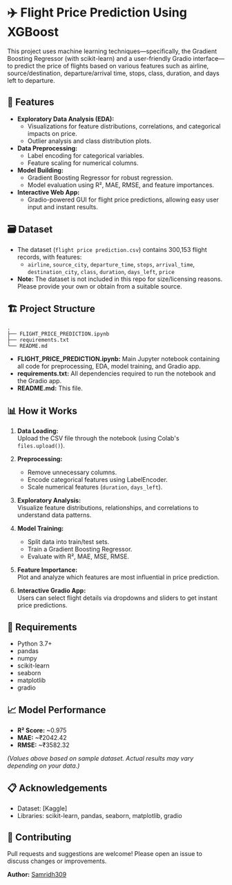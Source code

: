 # ✈️ Flight Price Prediction Using XGBoost

This project uses machine learning techniques—specifically, the Gradient Boosting Regressor (with scikit-learn) and a user-friendly Gradio interface—to predict the price of flights based on various features such as airline, source/destination, departure/arrival time, stops, class, duration, and days left to departure.

## 🚀 Features

- **Exploratory Data Analysis (EDA):**
  - Visualizations for feature distributions, correlations, and categorical impacts on price.
  - Outlier analysis and class distribution plots.
- **Data Preprocessing:**
  - Label encoding for categorical variables.
  - Feature scaling for numerical columns.
- **Model Building:**
  - Gradient Boosting Regressor for robust regression.
  - Model evaluation using R², MAE, RMSE, and feature importances.
- **Interactive Web App:**
  - Gradio-powered GUI for flight price predictions, allowing easy user input and instant results.

## 🗃️ Dataset

- The dataset (`flight price prediction.csv`) contains 300,153 flight records, with features:
  - `airline`, `source_city`, `departure_time`, `stops`, `arrival_time`, `destination_city`, `class`, `duration`, `days_left`, `price`
- **Note:** The dataset is not included in this repo for size/licensing reasons. Please provide your own or obtain from a suitable source.

## 🏗️ Project Structure

```
.
├── FLIGHT_PRICE_PREDICTION.ipynb
├── requirements.txt
└── README.md
```

- **FLIGHT_PRICE_PREDICTION.ipynb:** Main Jupyter notebook containing all code for preprocessing, EDA, model training, and Gradio app.
- **requirements.txt:** All dependencies required to run the notebook and the Gradio app.
- **README.md:** This file.

## 📊 How it Works

1. **Data Loading:**  
   Upload the CSV file through the notebook (using Colab's `files.upload()`).

2. **Preprocessing:**
   - Remove unnecessary columns.
   - Encode categorical features using LabelEncoder.
   - Scale numerical features (`duration`, `days_left`).

3. **Exploratory Analysis:**  
   Visualize feature distributions, relationships, and correlations to understand data patterns.

4. **Model Training:**
   - Split data into train/test sets.
   - Train a Gradient Boosting Regressor.
   - Evaluate with R², MAE, MSE, RMSE.

5. **Feature Importance:**  
   Plot and analyze which features are most influential in price prediction.

6. **Interactive Gradio App:**  
   Users can select flight details via dropdowns and sliders to get instant price predictions.
   

## 🧩 Requirements

- Python 3.7+
- pandas
- numpy
- scikit-learn
- seaborn
- matplotlib
- gradio

## 📈 Model Performance

- **R² Score:** ~0.975
- **MAE:** ~₹2042.42
- **RMSE:** ~₹3582.32

*(Values above based on sample dataset. Actual results may vary depending on your data.)*

## 📋 Acknowledgements

- Dataset: [Kaggle]
- Libraries: scikit-learn, pandas, seaborn, matplotlib, gradio

## 🤝 Contributing

Pull requests and suggestions are welcome! Please open an issue to discuss changes or improvements.


**Author:** [Samridh309](https://github.com/Samridh309)
